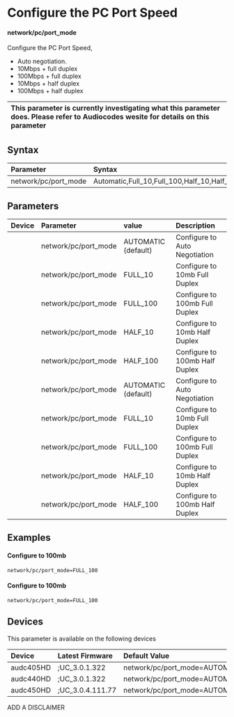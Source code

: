 ﻿---
description: Configure the PC Port Speed
search:
    keywords: ['network','pc','port_mode']
---

# Configure the PC Port Speed

#### network/pc/port_mode

Configure the PC Port Speed,
 * Auto negotiation.
 * 10Mbps + full duplex
 * 100Mbps + full duplex
 * 10Mbps + half duplex
 * 100Mbps + half duplex 


| This parameter is currently investigating what this parameter does. Please refer to Audiocodes wesite for details on this parameter | 
| :--- |

## Syntax
| Parameter | Syntax |
| :--- | :--- |
|network/pc/port_mode | Automatic,Full_10,Full_100,Half_10,Half_100|

## Parameters
|Device|Parameter|value|Description|
|:---|:---|:---|:---|
|  | network/pc/port_mode | AUTOMATIC (default) | Configure to Auto Negotiation |
|  | network/pc/port_mode | FULL_10 | Configure to 10mb Full Duplex |
|  | network/pc/port_mode | FULL_100 | Configure to 100mb Full Duplex |
|  | network/pc/port_mode | HALF_10 | Configure to 10mb Half Duplex |
|  | network/pc/port_mode | HALF_100 | Configure to 100mb Half Duplex |
|  | network/pc/port_mode | AUTOMATIC (default) | Configure to Auto Negotiation |
|  | network/pc/port_mode | FULL_10 | Configure to 10mb Full Duplex |
|  | network/pc/port_mode | FULL_100 | Configure to 100mb Full Duplex |
|  | network/pc/port_mode | HALF_10 | Configure to 10mb Half Duplex |
|  | network/pc/port_mode | HALF_100 | Configure to 100mb Half Duplex |

## Examples
#### Configure to 100mb

```
network/pc/port_mode=FULL_100
```
#### Configure to 100mb

```
network/pc/port_mode=FULL_100
```

## Devices
This parameter is available on the following devices

| Device | Latest Firmware | Default Value |
|:---|:---|:---|
| audc405HD | ;UC_3.0.1.322 | network/pc/port_mode=AUTOMATIC 
| audc440HD | ;UC_3.0.1.322 | network/pc/port_mode=AUTOMATIC 
| audc450HD | ;UC_3.0.4.111.77 | network/pc/port_mode=AUTOMATIC 

ADD A DISCLAIMER
